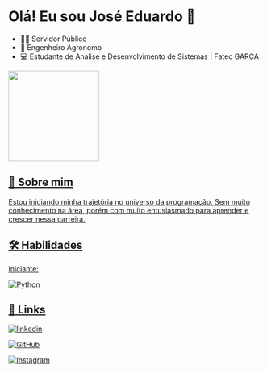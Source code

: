 
# Olá! Eu sou José Eduardo 👋


- 👮‍♂️ Servidor Público
- 🌱 Engenheiro Agronomo 
- 💻 Estudante de Analise e Desenvolvimento de Sistemas | Fatec GARÇA
  

<div>
    <a href="https://github.com/J-eds">
    <img height="180em" src="https://github-readme-stats.vercel.app/api?username=J-eds&show_icons=true&hide=contribs,prs&cache_seconds=86400&theme=transparent"/>
    </div>

## 🚀 Sobre mim
Estou iniciando minha trajetória no universo da programação.
Sem muito conhecimento na área, porém com muito entusiasmado para aprender e crescer nessa carreira. 

## 🛠 Habilidades 

Iniciante:

![Python](https://img.shields.io/badge/python-3670A0?style=for-the-badge&logo=python&logoColor=ffdd54)

## 🔗 Links

[![linkedin](https://img.shields.io/badge/linkedin-0A66C2?style=for-the-badge&logo=linkedin&logoColor=white)](https://www.linkedin.com/in/j-eds/)

[![GitHub](https://img.shields.io/badge/GitHub-100000?style=for-the-badge&logo=github&logoColor=white)](https://github.com/J-eds)

[![Instagram](https://img.shields.io/badge/-Instagram-%23E4405F?style=for-the-badge&logo=instagram&logoColor=white)](https://www.instagram.com/j_eds)
